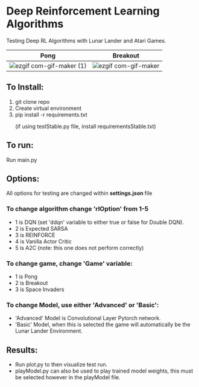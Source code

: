 # Deep Reinforcement Learning Algorithms
Testing Deep RL Algorithms with Lunar Lander and Atari Games.

<div align="center">

Pong             |  Breakout
:-------------------------:|:-------------------------:
![ezgif com-gif-maker (1)](https://user-images.githubusercontent.com/17604361/164998169-2df7328c-2907-43fe-a62a-d54670f88276.gif) | ![ezgif com-gif-maker](https://user-images.githubusercontent.com/17604361/164995473-dfea1d8b-59ca-4a84-af8f-b05d13697dc8.gif)
  
</div>

## To Install:
1. git clone repo
2. Create virtual environment
3. pip install -r requirements.txt <p>
(if using testStable.py file, install requirementsStable.txt) </p>

## To run:
Run main.py

## Options:
All options for testing are changed within <b> settings.json </b> file

### To change algorithm change 'rlOption' from 1-5
  - 1 is DQN (set 'ddqn' variable to either true or false for Double DQN).
  - 2 is Expected SARSA
  - 3 is REINFORCE
  - 4 is Vanilla Actor Critic
  - 5 is A2C (note: this one does not perform correctly)
  
### To change game, change 'Game' variable:
  - 1 is Pong
  - 2 is Breakout
  - 3 is Space Invaders
  
### To change Model, use either 'Advanced' or 'Basic':
  - 'Advanced' Model is Convolutional Layer Pytorch network.
  - 'Basic' Model, when this is selected the game will automatically be the Lunar Lander Environment.

## Results:
- Run plot.py to then visualize test run. 
- playModel.py can also be used to play trained model weights, this must be selected however in the playModel file.
